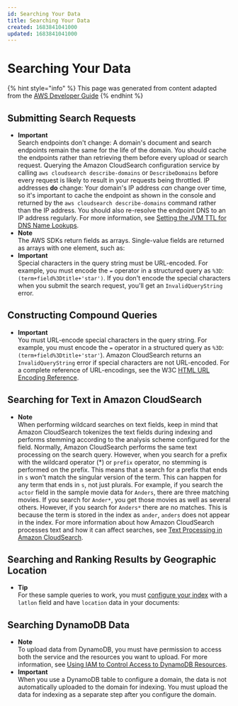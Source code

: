 ```yaml
---
id: Searching Your Data
title: Searching Your Data
created: 1683841041000
updated: 1683841041000
---
```

# Searching Your Data

{% hint style="info" %}
This page was generated from content adapted from the [AWS Developer Guide](https://github.com/awsdocs/amazon-cloudsearch-developer-guide.git)
{% endhint %}

## Submitting Search Requests

- **Important**  
Search endpoints don't change: A domain's document and search endpoints remain the same for the life of the domain\. You should cache the endpoints rather than retrieving them before every upload or search request\. Querying the Amazon CloudSearch configuration service by calling `aws cloudsearch describe-domains` or `DescribeDomains` before every request is likely to result in your requests being throttled\.
IP addresses **do** change: Your domain's IP address *can* change over time, so it's important to cache the endpoint as shown in the console and returned by the `aws cloudsearch describe-domains` command rather than the IP address\. You should also re\-resolve the endpoint DNS to an IP address regularly\. For more information, see [Setting the JVM TTL for DNS Name Lookups](https://docs.aws.amazon.com/sdk-for-java/latest/developer-guide/java-dg-jvm-ttl.html)\.
- **Note**  
The AWS SDKs return fields as arrays\. Single\-value fields are returned as arrays with one element, such as:
- **Important**  
Special characters in the query string must be URL\-encoded\. For example, you must encode the `=` operator in a structured query as `%3D`: `(term+field%3Dtitle+'star')`\. If you don't encode the special characters when you submit the search request, you'll get an `InvalidQueryString` error\.


## Constructing Compound Queries

- **Important**  
You must URL\-encode special characters in the query string\. For example, you must encode the `=` operator in a structured query as `%3D`: `(term+field%3Dtitle+'star'`\)\. Amazon CloudSearch returns an `InvalidQueryString` error if special characters are not URL\-encoded\. For a complete reference of URL\-encodings, see the W3C [HTML URL Encoding Reference](http://www.w3schools.com/tags/ref_urlencode.asp)\.


## Searching for Text in Amazon CloudSearch

- **Note**  
When performing wildcard searches on text fields, keep in mind that Amazon CloudSearch tokenizes the text fields during indexing and performs stemming according to the analysis scheme configured for the field\. Normally, Amazon CloudSearch performs the same text processing on the search query\. However, when you search for a prefix with the wildcard operator \(\*\) or `prefix` operator, no stemming is performed on the prefix\. This means that a search for a prefix that ends in `s` won't match the singular version of the term\. This can happen for any term that ends in `s`, not just plurals\. For example, if you search the `actor` field in the sample movie data for `Anders`, there are three matching movies\. If you search for `Ander*`, you get those movies as well as several others\. However, if you search for `Anders*` there are no matches\. This is because the term is stored in the index as `ander`, `anders` does not appear in the index\. For more information about how Amazon CloudSearch processes text and how it can affect searches, see [Text Processing in Amazon CloudSearch](text-processing.md)\.


## Searching and Ranking Results by Geographic Location

- **Tip**  
For these sample queries to work, you must [configure your index](configuring-index-fields.md) with a `latlon` field and have `location` data in your documents:


## Searching DynamoDB Data

- **Note**  
To upload data from DynamoDB, you must have permission to access both the service and the resources you want to upload\. For more information, see [Using IAM to Control Access to DynamoDB Resources](https://docs.aws.amazon.com/amazondynamodb/latest/developerguide/UsingIAMWithDDB.html)\.
- **Important**  
When you use a DynamoDB table to configure a domain, the data is not automatically uploaded to the domain for indexing\. You must upload the data for indexing as a separate step after you configure the domain\.

